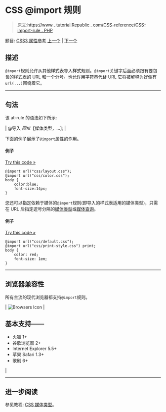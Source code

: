 # CSS @import 规则

> 原文:[https://www . tutorial Republic . com/CSS-reference/CSS-import-rule . PHP](https://www.tutorialrepublic.com/css-reference/css-import-rule.php)

题目: [CSS3 属性参考](css3-properties.php) [上一个](css-font-face-rule.php) | [下一个](css3-keyframes-rule.php)

## 描述

`@import`规则允许从其他样式表导入样式规则。`@import`关键字后面必须跟有要包含的样式表的 URL 和一个分号。也允许用字符串代替 URL 它将被解释为好像有`url(...)`围绕着它。

* * *

## 句法

该 at-rule 的语法如下所示:

| @导入 *网址*【媒体类型，...]; |

下面的例子展示了`@import`属性的作用。

#### 例子

[Try this code »](../codelab.php?topic=css&file=import-rule-01 "Try this code using online Editor")

```
@import url("css/layout.css");
@import url("css/color.css");
body {
    color:blue;
    font-size:14px;
}
```

您还可以指定依赖于媒体的`@import`规则(即导入的样式表适用的媒体类型)，只需在 URL 后指定逗号分隔的[媒体类型](../css-tutorial/css-media-types.php)或[媒体查询](../css-tutorial/css-media-types.php#media-query)。

#### 例子

[Try this code »](../codelab.php?topic=css&file=import-rule-02 "Try this code using online Editor")

```
@import url("css/default.css");
@import url("css/print-style.css") print;
body {
    color: red;
    font-size: 1em;
}
```

* * *

## 浏览器兼容性

所有主流的现代浏览器都支持`@import`规则。

| ![Browsers Icon](../Images/e9331123c77668c1832e541c2fca1002.png) | 

## 基本支持——

*   火狐 1+
*   谷歌浏览器 2+
*   Internet Explorer 5.5+
*   苹果 Safari 1.3+
*   歌剧 6+

 |

* * *

## 进一步阅读

参见教程: [CSS 媒体类型](../css-tutorial/css-media-types.php)。